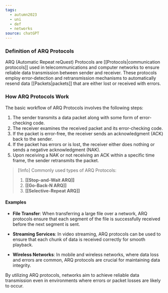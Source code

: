 ```yaml
---
tags:
  - autumn2023
  - uni
  - def
  - networks
source: chatGPT
---
```

### Definition of ARQ Protocols

ARQ (Automatic Repeat reQuest) Protocols are [[Protocols|communication protocols]] used in telecommunications and computer networks to ensure reliable data transmission between sender and receiver. These protocols employ error-detection and retransmission mechanisms to automatically resend data [[Packets|packets]] that are either lost or received with errors.

### How ARQ Protocols Work

The basic workflow of ARQ Protocols involves the following steps:

1. The sender transmits a data packet along with some form of error-checking code.
2. The receiver examines the received packet and its error-checking code. 
3. If the packet is error-free, the receiver sends an acknowledgment (ACK) back to the sender.
4. If the packet has errors or is lost, the receiver either does nothing or sends a negative acknowledgment (NAK).
5. Upon receiving a NAK or not receiving an ACK within a specific time frame, the sender retransmits the packet.

> [!info] Commonly used types of ARQ Protocols:
> 1. **[[Stop-and-Wait ARQ]]**
> 2. **[[Go-Back-N ARQ]]**
> 3. **[[Selective-Repeat ARQ]]**
#### Examples

- **File Transfer**: When transferring a large file over a network, ARQ protocols ensure that each segment of the file is successfully received before the next segment is sent.
  
- **Streaming Services**: In video streaming, ARQ protocols can be used to ensure that each chunk of data is received correctly for smooth playback.

- **Wireless Networks**: In mobile and wireless networks, where data loss and errors are common, ARQ protocols are crucial for maintaining data integrity.

By utilizing ARQ protocols, networks aim to achieve reliable data transmission even in environments where errors or packet losses are likely to occur.